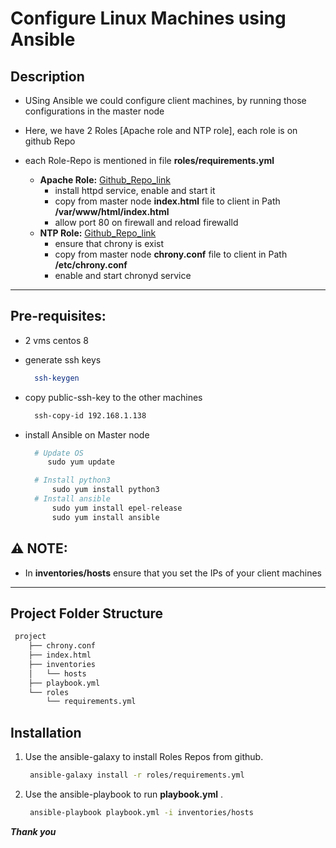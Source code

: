 # Configure Linux Machines using Ansible

## Description ## 
- USing Ansible we could configure client machines, by running those configurations in the master node

- Here, we have 2 Roles [Apache role and NTP role], each role is on github Repo
- each Role-Repo is mentioned in file **roles/requirements.yml** 
   - **Apache Role:** [Github_Repo_link](https://github.com/MohamedAhmedAbdo/Ansible-Apache-Role-master)
      - install httpd service, enable and start it
      - copy from master node **index.html** file to  client in Path **/var/www/html/index.html**
      - allow port 80 on firewall and reload firewalld
   - **NTP Role:** [Github_Repo_link](https://github.com/MohamedAhmedAbdo/Ansible-NTP-Role-master)
     - ensure that chrony is exist 
     - copy from master node **chrony.conf** file to  client in Path **/etc/chrony.conf**
     - enable and start chronyd service
---
## Pre-requisites:
- 2 vms centos 8
- generate ssh keys

   ```bash
     ssh-keygen
   ```
- copy public-ssh-key to the other machines
   ```bash
     ssh-copy-id 192.168.1.138
   ```
- install Ansible on Master node
  ```python
    # Update OS
       sudo yum update

    # Install python3
	    sudo yum install python3
    # Install ansible 
    	sudo yum install epel-release
        sudo yum install ansible

## :warning:  NOTE:
- In **inventories/hosts** ensure that you set the IPs of your client machines

---
## Project Folder Structure 

```python
 project
    ├── chrony.conf 
    ├── index.html
    ├── inventories
    │   └── hosts
    ├── playbook.yml
    └── roles
        └── requirements.yml

```

## Installation

1. Use the ansible-galaxy  to install Roles Repos from github.

   ```bash
    ansible-galaxy install -r roles/requirements.yml

   ```

2. Use the ansible-playbook to run **playbook.yml** .

   ```bash
    ansible-playbook playbook.yml -i inventories/hosts

   ```

***Thank you*** 
